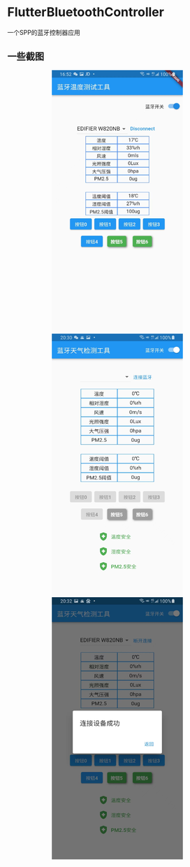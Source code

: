 # FlutterBluetoothController


一个SPP的蓝牙控制器应用
## 一些截图
<div align="center"> <img src="img.png" width = 300 height = 600 /> </div>
<div align="center"> <img src="img_1.png" width = 300 height = 600 /> </div>
<div align="center"> <img src="img_2.png" width = 300 height = 600 /> </div>

